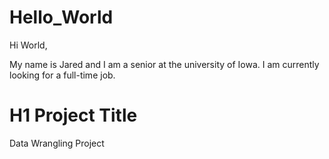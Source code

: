 # Hello_World

Hi World,

My name is Jared and I am a senior at the university of Iowa. I am currently looking for a full-time job. 

# H1 **Project Title**

Data Wrangling Project 

